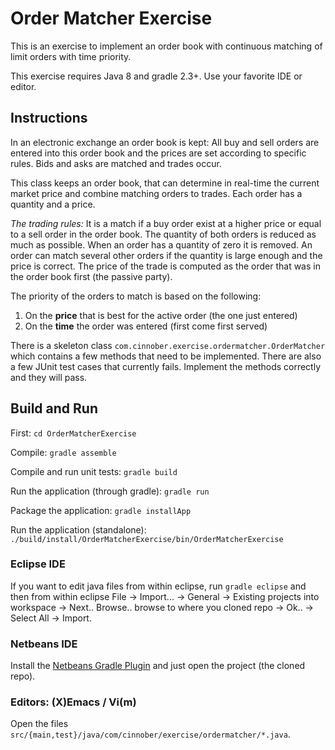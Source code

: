 # Order Matcher Exercise #
This is an exercise to implement an order book with continuous matching of limit
orders with time priority.

This exercise requires Java 8 and gradle 2.3+. Use your favorite IDE or editor.

## Instructions
In an electronic exchange an order book is kept: All buy and sell orders are entered into this order book and the prices are set according to specific rules. Bids and asks are matched and trades occur.

This class keeps an order book, that can determine in real-time the current market price and combine matching orders to trades. Each order has a quantity and a price.

*The trading rules:*
It is a match if a buy order exist at a higher price or equal to a sell order in the order book. The quantity of both orders is reduced as much as possible. When an order has a quantity of zero it is removed. An order can match several other orders if the quantity is large enough and the price is correct. The price of the trade is computed as the order that was in the order book first (the passive party).

The priority of the orders to match is based on the following:

  1. On the __price__ that is best for the active order (the one just entered)
  2. On the __time__ the order was entered (first come first served)

There is a skeleton class `com.cinnober.exercise.ordermatcher.OrderMatcher` which contains a few methods that need to be implemented. There are also a few JUnit test cases that currently fails. Implement the methods correctly and they will pass.


## Build and Run ##
First: `cd OrderMatcherExercise`

Compile: `gradle assemble`

Compile and run unit tests: `gradle build`

Run the application (through gradle): `gradle run`

Package the application: `gradle installApp`

Run the application (standalone): `./build/install/OrderMatcherExercise/bin/OrderMatcherExercise`

### Eclipse IDE ###

If you want to edit java files from within eclipse, run `gradle eclipse`
and then from within eclipse File -> Import... -> General -> Existing projects into workspace -> Next.. Browse.. browse to where you cloned repo -> Ok.. -> Select All -> Import.

### Netbeans IDE ###

Install the [Netbeans Gradle Plugin](http://plugins.netbeans.org/plugin/44510/gradle-support) and just open the project (the cloned repo).

### Editors: (X)Emacs / Vi(m) ###

Open the files `src/{main,test}/java/com/cinnober/exercise/ordermatcher/*.java`.
